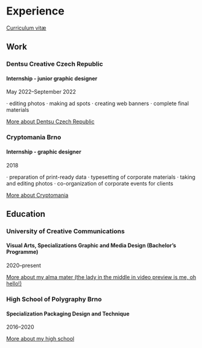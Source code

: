 # Experience

<a href="https://adelakromp.myportfolio.com/en">Curriculum vitæ</a>

## Work

### Dentsu Creative Czech Republic
#### Internship - junior graphic designer
May 2022–September 2022

· editing photos
· making ad spots
· creating web banners
· complete final materials

<a href="https://dentsu.cz/">More about Dentsu Czech Republic</a>

### Cryptomania Brno
#### Internship - graphic designer
2018

· preparation of print-ready data
· typesetting of corporate materials 
· taking and editing photos
· co-organization of corporate events for clients

<a href="https://www.cryptomania.cz/en/about-us/">More about Cryptomania</a>

## Education

### University of Creative Communications
#### Visual Arts, Specializations Graphic and Media Design (Bachelor’s Programme)
2020–present

<a href="https://www.praguecom.com/specializations/visual-arts/graphic-and-media-design/">More about my alma mater (the lady in the middle in video preview is me, oh hello!)</a>

### High School of Polygraphy Brno
#### Specialization Packaging Design and Technique
2016–2020

<a href="https://ssgbrno.cz/uchazec/maturitni-obory/obalova-technika/">More about my high school</a>
